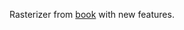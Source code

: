Rasterizer from [book](https://gabrielgambetta.com/computer-graphics-from-scratch/) with new features.
